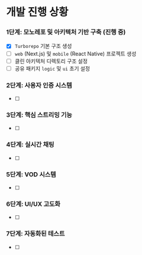 # 개발 진행 상황

### 1단계: 모노레포 및 아키텍처 기반 구축 (진행 중)

- [x] `Turborepo` 기본 구조 생성
- [ ] `web` (Next.js) 및 `mobile` (React Native) 프로젝트 생성
- [ ] 클린 아키텍처 디렉토리 구조 설정
- [ ] 공유 패키지 `logic` 및 `ui` 초기 설정

### 2단계: 사용자 인증 시스템

- [ ]

### 3단계: 핵심 스트리밍 기능

- [ ]

### 4단계: 실시간 채팅

- [ ]

### 5단계: VOD 시스템

- [ ]

### 6단계: UI/UX 고도화

- [ ]

### 7단계: 자동화된 테스트

- [ ]

